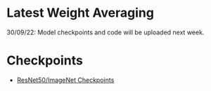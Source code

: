 # Latest Weight Averaging

30/09/22: Model checkpoints and code will be uploaded next week. 

# Checkpoints
* [ResNet50/ImageNet Checkpoints](https://www.dropbox.com/sh/q7371s2heklkpuk/AABcvP2_fs3DhVs2jmE_DGIWa?dl=0)
